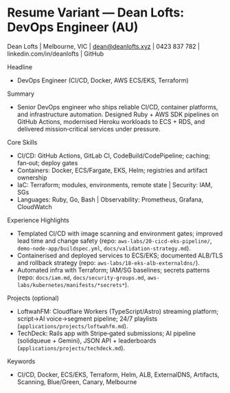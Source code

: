 # Resume Variant — Dean Lofts: DevOps Engineer (AU)

Dean Lofts | Melbourne, VIC | dean@deanlofts.xyz | 0423 837 782 | linkedin.com/in/deanlofts | GitHub

Headline

- DevOps Engineer (CI/CD, Docker, AWS ECS/EKS, Terraform)

Summary

- Senior DevOps engineer who ships reliable CI/CD, container platforms, and infrastructure automation. Designed Ruby + AWS SDK pipelines on GitHub Actions, modernised Heroku workloads to ECS + RDS, and delivered mission‑critical services under pressure.

Core Skills

- CI/CD: GitHub Actions, GitLab CI, CodeBuild/CodePipeline; caching; fan‑out; deploy gates
- Containers: Docker, ECS/Fargate, EKS, Helm; registries and artifact ownership
- IaC: Terraform; modules, environments, remote state | Security: IAM, SGs
- Languages: Ruby, Go, Bash | Observability: Prometheus, Grafana, CloudWatch

Experience Highlights

- Templated CI/CD with image scanning and environment gates; improved lead time and change safety (repo: `aws-labs/20-cicd-eks-pipeline/`, `demo-node-app/buildspec.yml`, `docs/validation-strategy.md`).
- Containerised and deployed services to ECS/EKS; documented ALB/TLS and rollback strategy (repo: `aws-labs/18-eks-alb-externaldns/`).
- Automated infra with Terraform; IAM/SG baselines; secrets patterns (repo: `docs/iam.md`, `docs/security-groups.md`, `aws-labs/kubernetes/manifests/*secrets*`).

Projects (optional)

- LoftwahFM: Cloudflare Workers (TypeScript/Astro) streaming platform; script→AI voice→segment pipeline; 24/7 playlists (`applications/projects/loftwahfm.md`).
- TechDeck: Rails app with Stripe‑gated submissions; AI pipeline (solidqueue + Gemini), JSON API + leaderboards (`applications/projects/techdeck.md`).

Keywords

- CI/CD, Docker, ECS/EKS, Terraform, Helm, ALB, ExternalDNS, Artifacts, Scanning, Blue/Green, Canary, Melbourne

